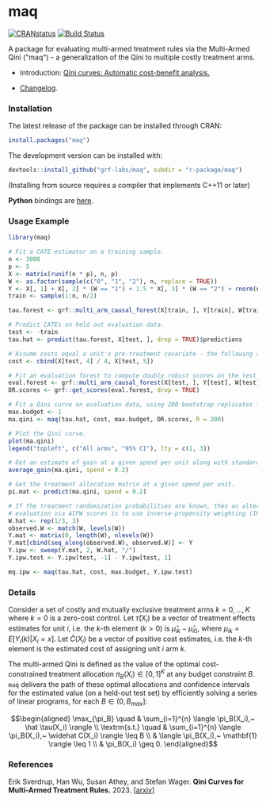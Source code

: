 # maq

[![CRANstatus](https://www.r-pkg.org/badges/version/maq)](https://cran.r-project.org/package=maq)
[![Build Status](https://dev.azure.com/grf-labs/grf/_apis/build/status/grf-labs.maq?branchName=master)](https://dev.azure.com/grf-labs/grf/_build/latest?definitionId=5&branchName=master)

A package for evaluating multi-armed treatment rules via the Multi-Armed Qini ("maq") - a generalization of the Qini to multiple costly treatment arms.

* Introduction: [Qini curves: Automatic cost-benefit analysis.](https://grf-labs.github.io/grf/articles/maq.html)

* [Changelog](https://github.com/grf-labs/maq/tree/master/CHANGELOG.md).

### Installation

The latest release of the package can be installed through CRAN:

```R
install.packages("maq")
```

The development version can be installed with:

```R
devtools::install_github("grf-labs/maq", subdir = "r-package/maq")
```
(Installing from source requires a compiler that implements C++11 or later)

**Python** bindings are [here](https://github.com/grf-labs/maq/tree/master/python-package).

### Usage Example

```R
library(maq)

# Fit a CATE estimator on a training sample.
n <- 3000
p <- 5
X <- matrix(runif(n * p), n, p)
W <- as.factor(sample(c("0", "1", "2"), n, replace = TRUE))
Y <- X[, 1] + X[, 2] * (W == "1") + 1.5 * X[, 3] * (W == "2") + rnorm(n)
train <- sample(1:n, n/2)

tau.forest <- grf::multi_arm_causal_forest(X[train, ], Y[train], W[train])

# Predict CATEs on held out evaluation data.
test <- -train
tau.hat <- predict(tau.forest, X[test, ], drop = TRUE)$predictions

# Assume costs equal a unit's pre-treatment covariate - the following are a toy example.
cost <- cbind(X[test, 4] / 4, X[test, 5])

# Fit an evaluation forest to compute doubly robust scores on the test set.
eval.forest <- grf::multi_arm_causal_forest(X[test, ], Y[test], W[test])
DR.scores <- grf::get_scores(eval.forest, drop = TRUE)

# Fit a Qini curve on evaluation data, using 200 bootstrap replicates for confidence intervals.
max.budget <- 1
ma.qini <- maq(tau.hat, cost, max.budget, DR.scores, R = 200)

# Plot the Qini curve.
plot(ma.qini)
legend("topleft", c("All arms", "95% CI"), lty = c(1, 3))

# Get an estimate of gain at a given spend per unit along with standard errors.
average_gain(ma.qini, spend = 0.2)

# Get the treatment allocation matrix at a given spend per unit.
pi.mat <- predict(ma.qini, spend = 0.2)

# If the treatment randomization probabilities are known, then an alternative to
# evaluation via AIPW scores is to use inverse-propensity weighting (IPW).
W.hat <- rep(1/3, 3)
observed.W <- match(W, levels(W))
Y.mat <- matrix(0, length(W), nlevels(W))
Y.mat[cbind(seq_along(observed.W), observed.W)] <- Y
Y.ipw <- sweep(Y.mat, 2, W.hat, "/")
Y.ipw.test <- Y.ipw[test, -1] - Y.ipw[test, 1]

mq.ipw <- maq(tau.hat, cost, max.budget, Y.ipw.test)
```

### Details

Consider a set of costly and mutually exclusive treatment arms $k = 0, \ldots, K$ where $k=0$ is a zero-cost control. Let $\hat \tau(X_i)$ be a vector of treatment effects estimates for unit $i$, i.e. the $k$-th element ($k > 0$) is $\hat \mu_{ik} - \hat \mu_{i0}$, where $\mu_{ik} = E[Y_i(k) | X_i = x]$. Let $\widehat C(X_i)$ be a vector of positive cost estimates, i.e. the $k$-th element is the estimated cost of assigning unit $i$ arm $k$.

The multi-armed Qini is defined as the value of the optimal cost-constrained treatment allocation $\pi_B(X_i) \in [0, 1]^K$ at any budget constraint $B$. `maq` delivers the path of these optimal allocations and confidence intervals for the estimated value (on a held-out test set) by efficiently solving a series of linear programs, for each $B \in (0, B_{max}]$:

```math
\begin{aligned}
\max_{\pi_B} \quad & \sum_{i=1}^{n} \langle \pi_B(X_i),~ \hat \tau(X_i) \rangle \\
\textrm{s.t.} \quad & \sum_{i=1}^{n} \langle \pi_B(X_i),~ \widehat C(X_i) \rangle \leq B \\
& \langle \pi_B(X_i),~ \mathbf{1} \rangle \leq 1 \\
& \pi_B(X_i) \geq 0.
\end{aligned}
```

### References

Erik Sverdrup, Han Wu, Susan Athey, and Stefan Wager.
<b>Qini Curves for Multi-Armed Treatment Rules.</b> 2023.
[<a href="https://arxiv.org/abs/2306.11979">arxiv</a>]
